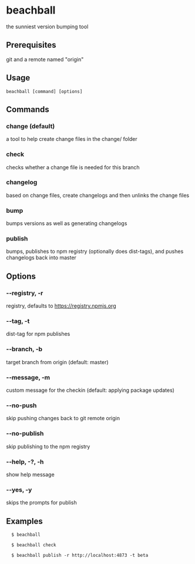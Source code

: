 # beachball

the sunniest version bumping tool

## Prerequisites

git and a remote named "origin"

## Usage

```
beachball [command] [options]
```

## Commands

### change (default)

a tool to help create change files in the change/ folder

### check

checks whether a change file is needed for this branch

### changelog

based on change files, create changelogs and then unlinks the change files

### bump

bumps versions as well as generating changelogs

### publish

bumps, publishes to npm registry (optionally does dist-tags), and pushes changelogs back into master

## Options

### --registry, -r

registry, defaults to https://registry.npmjs.org

### --tag, -t

dist-tag for npm publishes

### --branch, -b

target branch from origin (default: master)

### --message, -m

custom message for the checkin (default: applying package updates)

### --no-push

skip pushing changes back to git remote origin

### --no-publish

skip publishing to the npm registry

### --help, -?, -h

show help message

### --yes, -y

skips the prompts for publish

## Examples

```
  $ beachball

  $ beachball check

  $ beachball publish -r http://localhost:4873 -t beta
```
